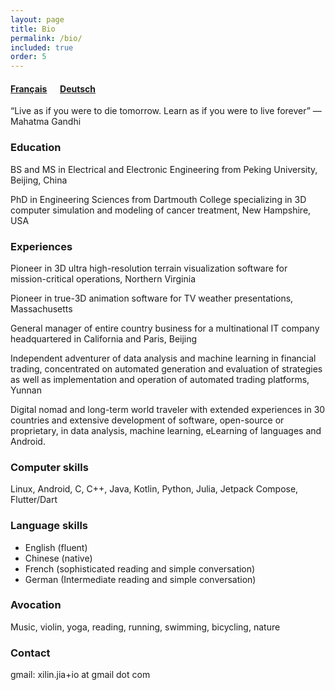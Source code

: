 ```yaml
---
layout: page
title: Bio
permalink: /bio/
included: true
order: 5
---
```


#### [Français](/bio/french.md) &emsp;  [Deutsch](/bio/german.md)

“Live as if you were to die tomorrow.  Learn as if you were to live forever” ― Mahatma Gandhi

### Education
BS and MS in Electrical and Electronic Engineering from Peking University, Beijing, China

PhD in Engineering Sciences from Dartmouth College specializing in 3D computer simulation and modeling of cancer treatment, New Hampshire, USA

### Experiences
Pioneer in 3D ultra high-resolution terrain visualization software for mission-critical operations, Northern Virginia

Pioneer in true-3D animation software for TV weather presentations, Massachusetts

General manager of entire country business for a multinational IT company headquartered in California and Paris, Beijing

Independent adventurer of data analysis and machine learning in financial trading, concentrated on automated generation and evaluation of strategies as well as implementation and operation of automated trading platforms, Yunnan

Digital nomad and long-term world traveler with extended experiences in 30 countries and extensive development of software, open-source or proprietary, in data analysis, machine learning, eLearning of languages and Android.

### Computer skills
Linux, Android, C, C++, Java, Kotlin, Python, Julia, Jetpack Compose, Flutter/Dart

### Language skills
* English (fluent)
* Chinese (native)  
* French (sophisticated reading and simple conversation)
* German (Intermediate reading and simple conversation)

### Avocation
Music, violin, yoga, reading, running, swimming, bicycling, nature

### Contact
gmail: xilin.jia+io at gmail dot com

